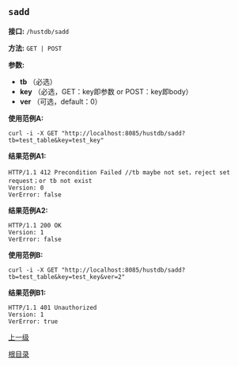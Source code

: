 `sadd`
----------

**接口:** `/hustdb/sadd`

**方法:** `GET | POST`

**参数:** 

*  **tb** （必选）  
*  **key** （必选，GET：key即参数 or POST：key即body）  
*  **ver** （可选，default：0）    

**使用范例A:**

    curl -i -X GET "http://localhost:8085/hustdb/sadd?tb=test_table&key=test_key"

**结果范例A1:**

	HTTP/1.1 412 Precondition Failed //tb maybe not set，reject set request；or tb not exist
	Version: 0
	VerError: false

**结果范例A2:**

	HTTP/1.1 200 OK
	Version: 1
	VerError: false

**使用范例B:**

    curl -i -X GET "http://localhost:8085/hustdb/sadd?tb=test_table&key=test_key&ver=2"

**结果范例B1:**

	HTTP/1.1 401 Unauthorized
	Version: 1
	VerError: true

[上一级](../hustdb.md)

[根目录](../../../index.md)